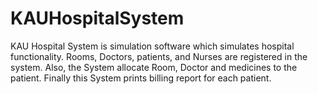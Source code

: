 # KAUHospitalSystem

 KAU Hospital System is simulation software which simulates hospital functionality.
 Rooms, Doctors, patients, and Nurses are registered in the system. Also, the System allocate Room,
 Doctor and medicines to the patient. Finally this System prints billing report for each patient.
    
 
